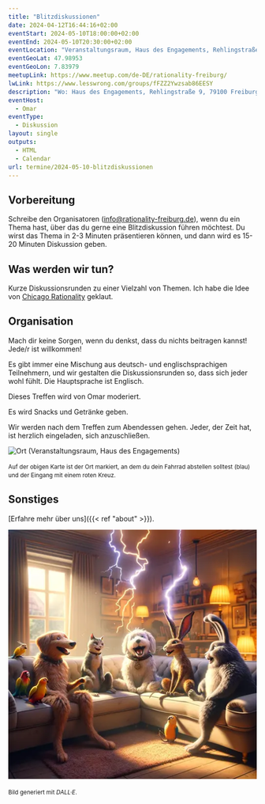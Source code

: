 ```yaml
---
title: "Blitzdiskussionen"
date: 2024-04-12T16:44:16+02:00
eventStart: 2024-05-10T18:00:00+02:00
eventEnd: 2024-05-10T20:30:00+02:00
eventLocation: "Veranstaltungsraum, Haus des Engagements, Rehlingstraße 9, 79100 Freiburg"
eventGeoLat: 47.98953
eventGeoLon: 7.83979
meetupLink: https://www.meetup.com/de-DE/rationality-freiburg/
lwLink: https://www.lesswrong.com/groups/fFZZ2Ywzsab86EESY
description: "Wo: Haus des Engagements, Rehlingstraße 9, 79100 Freiburg. Wann: Freitag, 10. Mai 2024 um 18:00 Uhr MESZ."
eventHost:
  - Omar
eventType:
  - Diskussion
layout: single
outputs:
  - HTML
  - Calendar
url: termine/2024-05-10-blitzdiskussionen
---
```


## Vorbereitung

Schreibe den Organisatoren (info@rationality-freiburg.de), wenn du ein Thema
hast, über das du gerne eine Blitzdiskussion führen möchtest. Du wirst das Thema
in 2-3 Minuten präsentieren können, und dann wird es 15-20 Minuten Diskussion
geben.

## Was werden wir tun?

Kurze Diskussionsrunden zu einer Vielzahl von Themen. Ich habe die Idee von
[Chicago
Rationality](https://chicagorationality.com/meetups/october-meetup-lightning-discussions/)
geklaut.

## Organisation

Mach dir keine Sorgen, wenn du denkst, dass du nichts beitragen kannst! Jede/r
ist willkommen!

Es gibt immer eine Mischung aus deutsch- und englischsprachigen Teilnehmern, und
wir gestalten die Diskussionsrunden so, dass sich jeder wohl fühlt. Die
Hauptsprache ist Englisch.

Dieses Treffen wird von Omar moderiert.

Es wird Snacks und Getränke geben.

Wir werden nach dem Treffen zum Abendessen gehen. Jeder, der Zeit hat, ist
herzlich eingeladen, sich anzuschließen.

![Ort (Veranstaltungsraum, Haus des Engagements)](/images/hde-new-building.png)

<small>Auf der obigen Karte ist der Ort markiert, an dem du dein Fahrrad
abstellen solltest (blau) und der Eingang mit einem roten Kreuz.</small>

## Sonstiges

[Erfahre mehr über uns]({{< ref "about" >}}).

![Tiere sitzen auf einem Sofa und diskutieren, mit Blitzen im Hintergrund](cover.webp "Tiere sitzen auf einem Sofa und diskutieren, mit Blitzen im Hintergrund")

<small>Bild generiert mit _DALL·E_.</small>
